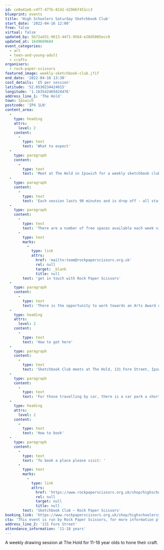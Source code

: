 ```yaml
---
id: ce0a41e6-c4f7-477b-8142-d2966f451cc3
blueprint: events
title: 'High Schoolers Saturday Sketchbook Club'
start_date: '2022-04-16 12:00'
free: false
virtual: false
updated_by: 5b72ad31-9613-4471-9564-e28d5005ecc0
updated_at: 1649689684
event_categories:
  - art
  - teen-and-young-adult
  - crafts
organisers:
  - rock-paper-scissors
featured_image: weekly-sketchbook-club.jfif
end_date: '2022-04-16 13:30'
cost_details: '£5 per session'
latitude: '52.0530234424015'
longitude: '1.163542469424476'
address_line_1: 'The Hold'
town: Ipswich
postcode: 'IP4 1LN'
content_area:
  -
    type: heading
    attrs:
      level: 2
    content:
      -
        type: text
        text: 'What to expect'
  -
    type: paragraph
    content:
      -
        type: text
        text: 'Meet at The Hold in Ipswich for a weekly sketchbook club for 11-18 year olds, with a focus on illustration, collage, typography and other 2D techniques. There will be different local artists showing how they use sketchbooks in their art practice, teaching and inspiring new techniques. Each term there''s an aim to exhibit work.'
  -
    type: paragraph
    content:
      -
        type: text
        text: 'Each session lasts 90 minutes and is drop off - all staff are DBS checked and paediatric first aid qualified, along with safeguarding training. If you would like to see any of these policies, please ask.'
  -
    type: paragraph
    content:
      -
        type: text
        text: 'There are a number of free spaces available each week via our community partners, the price you pay goes towards subsidising these - if you want to find out more, '
      -
        type: text
        marks:
          -
            type: link
            attrs:
              href: 'mailto:team@rockpaperscissors.org.uk'
              rel: null
              target: _blank
              title: null
        text: 'get in touch with Rock Paper Scissors'
  -
    type: paragraph
    content:
      -
        type: text
        text: 'There is the opportunity to work towards an Arts Award qualification, so chat to Lulu at Rock Paper Scissors if that is something you are interested in.'
  -
    type: heading
    attrs:
      level: 2
    content:
      -
        type: text
        text: 'How to get here'
  -
    type: paragraph
    content:
      -
        type: text
        text: 'Sketchbook Club meets at The Hold, 131 Fore Street, Ipswich.'
  -
    type: paragraph
    content:
      -
        type: text
        text: 'For those travelling by car, there is a car park a short walk from the venue next to the student halls.'
  -
    type: heading
    attrs:
      level: 2
    content:
      -
        type: text
        text: 'How to book'
  -
    type: paragraph
    content:
      -
        type: text
        text: 'To book a place please visit: '
      -
        type: text
        marks:
          -
            type: link
            attrs:
              href: 'https://www.rockpaperscissors.org.uk/shop/highschoolerssketchbookclub'
              rel: null
              target: null
              title: null
        text: 'Sketchbook Club — Rock Paper Scissors'
booking_link: 'https://www.rockpaperscissors.org.uk/shop/highschoolerssketchbookclub'
cta: 'This event is run by Rock Paper Scissors, for more information please visit: [https://www.rockpaperscissors.org.uk/](https://www.rockpaperscissors.org.uk/)'
address_line_2: '131 Fore Street'
attendance_information: '11-18 years'
---
```

A weekly drawing session at The Hold for 11-18 year olds to hone their craft.